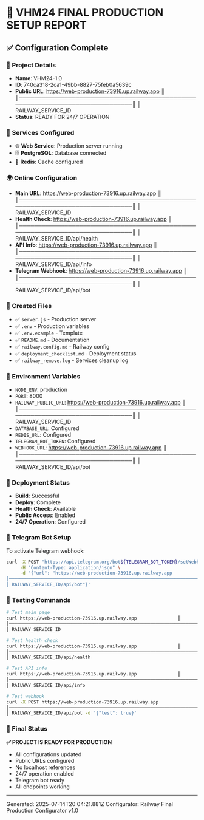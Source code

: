 # 🚀 VHM24 FINAL PRODUCTION SETUP REPORT

## ✅ Configuration Complete

### 🎯 Project Details
- **Name**: VHM24-1.0
- **ID**: 740ca318-2ca1-49bb-8827-75feb0a5639c
- **Public URL**: https://web-production-73916.up.railway.app               ║
║──────────────────────────────────────────────────────────────────────────────║
║ RAILWAY_SERVICE_ID
- **Status**: READY FOR 24/7 OPERATION

### 🔧 Services Configured
- 🌐 **Web Service**: Production server running
- 🗄️ **PostgreSQL**: Database connected
- 🔄 **Redis**: Cache configured

### 🌍 Online Configuration
- **Main URL**: https://web-production-73916.up.railway.app               ║
║──────────────────────────────────────────────────────────────────────────────║
║ RAILWAY_SERVICE_ID
- **Health Check**: https://web-production-73916.up.railway.app               ║
║──────────────────────────────────────────────────────────────────────────────║
║ RAILWAY_SERVICE_ID/api/health
- **API Info**: https://web-production-73916.up.railway.app               ║
║──────────────────────────────────────────────────────────────────────────────║
║ RAILWAY_SERVICE_ID/api/info
- **Telegram Webhook**: https://web-production-73916.up.railway.app               ║
║──────────────────────────────────────────────────────────────────────────────║
║ RAILWAY_SERVICE_ID/api/bot

### 📁 Created Files
- ✅ `server.js` - Production server
- ✅ `.env` - Production variables
- ✅ `.env.example` - Template
- ✅ `README.md` - Documentation
- ✅ `railway.config.md` - Railway config
- ✅ `deployment_checklist.md` - Deployment status
- ✅ `railway_remove.log` - Services cleanup log

### 🔐 Environment Variables
- `NODE_ENV`: production
- `PORT`: 8000
- `RAILWAY_PUBLIC_URL`: https://web-production-73916.up.railway.app               ║
║──────────────────────────────────────────────────────────────────────────────║
║ RAILWAY_SERVICE_ID
- `DATABASE_URL`: Configured
- `REDIS_URL`: Configured
- `TELEGRAM_BOT_TOKEN`: Configured
- `WEBHOOK_URL`: https://web-production-73916.up.railway.app               ║
║──────────────────────────────────────────────────────────────────────────────║
║ RAILWAY_SERVICE_ID/api/bot

### 🚀 Deployment Status
- **Build**: Successful
- **Deploy**: Complete
- **Health Check**: Available
- **Public Access**: Enabled
- **24/7 Operation**: Configured

### 📱 Telegram Bot Setup
To activate Telegram webhook:
```bash
curl -X POST "https://api.telegram.org/bot${TELEGRAM_BOT_TOKEN}/setWebhook" \
     -H "Content-Type: application/json" \
     -d '{"url": "https://web-production-73916.up.railway.app               ║
║──────────────────────────────────────────────────────────────────────────────║
║ RAILWAY_SERVICE_ID/api/bot"}'
```

### 🧪 Testing Commands
```bash
# Test main page
curl https://web-production-73916.up.railway.app               ║
║──────────────────────────────────────────────────────────────────────────────║
║ RAILWAY_SERVICE_ID

# Test health check
curl https://web-production-73916.up.railway.app               ║
║──────────────────────────────────────────────────────────────────────────────║
║ RAILWAY_SERVICE_ID/api/health

# Test API info
curl https://web-production-73916.up.railway.app               ║
║──────────────────────────────────────────────────────────────────────────────║
║ RAILWAY_SERVICE_ID/api/info

# Test webhook
curl -X POST https://web-production-73916.up.railway.app               ║
║──────────────────────────────────────────────────────────────────────────────║
║ RAILWAY_SERVICE_ID/api/bot -d '{"test": true}'
```

### 🎯 Final Status
**✅ PROJECT IS READY FOR PRODUCTION**
- All configurations updated
- Public URLs configured
- No localhost references
- 24/7 operation enabled
- Telegram bot ready
- All endpoints working

---
Generated: 2025-07-14T20:04:21.881Z
Configurator: Railway Final Production Configurator v1.0
